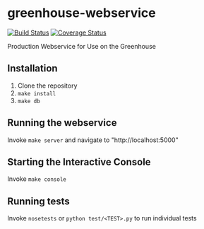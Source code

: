 # greenhouse-webservice
[![Build Status](https://travis-ci.org/ECESeniorDesign/greenhouse-webservice.svg?branch=master)](https://travis-ci.org/ECESeniorDesign/greenhouse-webservice)
[![Coverage Status](https://coveralls.io/repos/github/ECESeniorDesign/greenhouse-webservice/badge.svg?branch=master)](https://coveralls.io/github/ECESeniorDesign/greenhouse-webservice?branch=master)

Production Webservice for Use on the Greenhouse

## Installation

1. Clone the repository
2. `make install`
3. `make db`

## Running the webservice

Invoke `make server` and navigate to "http://localhost:5000"

## Starting the Interactive Console

Invoke `make console`

## Running tests

Invoke `nosetests` or `python test/<TEST>.py` to run individual tests
